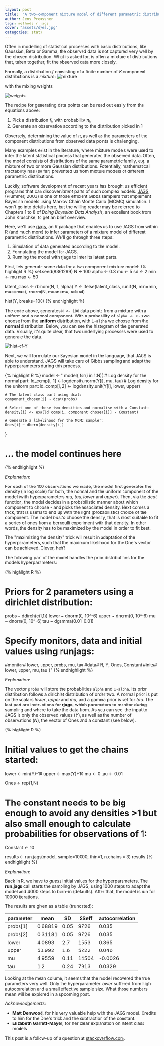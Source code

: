 ```yaml
---
layout: post
title:  "A two-component mixture model of different parametric distributions"
author: Jens Preussner
tags: methods r jags
cover: "assets/dyes.jpg"
categories: stats
---
```


Often in modelling of statistical processes with basic distributions, like Gaussian, Beta or Gamma, the observed data is not captured very well by the chosen distribution.
What is asked for, is often a mixture of distributions that, taken together, fit the observed data more closely.

Formally, a distribution *f* consisting of a finite number of *K* component distributions is a *mixture*: 
![mixture](http://jenzopr.github.io/assets/jags-finite-component-mixture/mixture.png)

with the mixing weights 

![weights](http://jenzopr.github.io/assets/jags-finite-component-mixture/weights.png)

The recipe for generating data points can be read out easily from the equations above:

1. Pick a distribution *f<sub>k</sub>* with probability *&pi;<sub>k</sub>* 
2. Generate an observation according to the distribution picked in 1.

Obversely, determining the value of *&pi;*, as well as the parameters of the component distributions from observed data points is challenging.

Many examples exist in the literature, where mixture models were used to infer the latent statistical process that generated the observed data.
Often, the model consists of distributions of the same parametric family, e.g. a mixture of two or more Gaussian distributions. Potentially, mathematical tractability has (so far) prevented us from mixture models of different parametric distributions. 

Luckily, software development of recent years has brought us efficient programs that can discover *latent* parts of such complex models. [JAGS](https://sourceforge.net/projects/mcmc-jags/) (Plummer, 2003) is one of those efficient Gibbs samplers that implement Bayesian models using Markov Chain Monte Carlo (MCMC) simulation. I won't go into details here, but the willing reader may be referred to Chapters 1 to 8 of *Doing Bayesian Data Analysis*, an excellent book from John Kruschke, to get an brief overview.

Here, we'll use [rjags](http://runjags.sourceforge.net/), an R package that enables us to use JAGS from within R (and much more) to infer parameters of a mixture model of different parametric distributions. 
We'll go through three steps:

1. Simulation of data generated according to the model.
2. Formulating the model for JAGS.
3. Running the model with rjags to infer its latent parts.

First, lets generate some data for a two component mixture model:
{% highlight R %}
set.seed(8361299)
N <- 100
alpha <- 0.3
mu <- 5
sd <- 2
min <- mu
max <- 50

latent_class <- rbinom(N, 1, alpha)
Y <- ifelse(latent_class, runif(N, min=min, max=max), rnorm(N, mean=mu, sd=sd)

hist(Y, breaks=100)
{% endhighlight %}

The code above, generates `N <- 100` data points from a mixture with a uniform and a normal component. With a probability of `alpha <- 0.3` we choose from the **uniform** distribution, with `1-alpha` we choose from the **normal** distribution.
Below, you can see the histogram of the generated data. Visually, it's quite clear, that two underlying processes were used to generate the data.

![hist-of-Y](http://jenzopr.github.io/assets/jags-finite-component-mixture/Y-hist.png)

Next, we will formulate our Bayesian model in the language, that JAGS is able to understand. JAGS will take care of Gibbs sampling and adapt the hyperparameters during this process.

{% highlight R %}
model <- "
model{
  for(i in 1:N){
    # Log density for the normal part:
    ld_comp[i, 1] <- logdensity.norm(Y[i], mu, tau)
    # Log density for the uniform part:
    ld_comp[i, 2] <- logdensity.unif(Y[i], lower, upper)
    
    # The latent class part using dcat:
    component_chosen[i] ~ dcat(probs)
    
    # Select one of these two densities and normalise with a Constant:
    density[i] <- exp(ld_comp[i, component_chosen[i]] - Constant)
    
    # Generate a likelihood for the MCMC sampler:
    Ones[i] ~ dbern(density[i])
  }
# ... the model continues here
{% endhighlight %}

*Explanation*:

For each of the 100 observations we made, the model first generates the density (in log scale) for both, the normal and the uniform component of the model (with hyperparameters *mu*, *tau*, *lower* and *upper*). Then, via the *dcat* function, the model decides in a probabilistic manner about which component to choose - and picks the associated density.
Next comes a trick, that is useful to end up with the right (probabilistic) choice of the component. The model *has to* choose the density, that is most suitable to fit a series of ones from a bernoulli experiment with that density. In other words, the density has to be maximized by the model in order to fit best.

The "maximizing the density" trick will result in adaptation of the hyperparameters, such that the maximum likelihood for the One's vector can be achieved. Clever, heh?

The following part of the model handles the prior distributions for the models hyperparameters:

{% highlight R %}
# Priors for 2 parameters using a dirichlet distribution:
probs ~ ddirch(c(1,1))
lower ~ dnorm(0, 10^-6)
upper ~ dnorm(0, 10^-6)
mu ~ dnorm(0, 10^-6)
tau ~ dgamma(0.01, 0.01)

# Specify monitors, data and initial values using runjags:
#monitor# lower, upper, probs, mu, tau
#data# N, Y, Ones, Constant
#inits# lower, upper, mu, tau
}"
{% endhighlight %}

*Explanation*:

The vector `probs` will store the probabilities `alpha` and `1-alpha`. Its prior distribution follows a dirichlet distribution of order two.
A normal prior is put on the scalars *lower*, *upper* and *mu*, and a gamma prior is set for *tau*. The last part are instructions for **rjags**, which parameters to monitor during sampling and where to take the data from.
As you can see, the input to JAGS is only the observed values (*Y*), as well as the number of observations (*N*), the vector of Ones and a constant (see below).

{% highlight R %}
# Initial values to get the chains started:
lower <- min(Y)-10
upper <- max(Y)+10
mu <- 0
tau <- 0.01

Ones <- rep(1,N)

# The constant needs to be big enough to avoid any densities >1 but also small enough to calculate probabilities for observations of 1:
Constant <- 10

results <- run.jags(model, sample=10000, thin=1, n.chains = 3)
results
{% endhighlight %}

*Explanation*:

Back in R, we have to *guess* initial values for the hyperparameters. The **run.jags** call starts the sampling by JAGS, using 1000 steps to adapt the model and 4000 steps to burn-in (defaults). After that, the model is run for 10000 iterations.

The results are given as a table (truncated): 

parameter | mean | SD | SSeff | autocorrelation
--------- | ---- | -- | ----- | ---------------
probs[1] | 0.68819 | 0.05 | 9726 | 0.035
probs[2] | 0.31181 | 0.05 | 9726 | 0.035
lower | 4.0893 | 2.7 | 1553 | 0.365
upper | 50.992 | 1.6 | 5222 | 0.046
mu | 4.9559 | 0.11 | 14504 | -0.0026
tau | 1.2 | 0.24 | 7913 | 0.0329

Looking at the mean column, it seems that the model recovered the true parameters very well. Only the hyperparameter *lower* suffered from high autocorrelation and a small effective sample size.
What those numbers mean will be explored in a upcoming post. 


*Acknowledgements*: 

* **Matt Denwood**, for his very valuable help with the JAGS model. Credits to him for the One's trick and the subtraction of the constant.
* **Elizabeth Garrett-Mayer**, for her clear explanation on latent class models

This post is a follow-up of a question at [stackoverflow.com](http://stackoverflow.com/questions/36609365/how-to-model-a-mixture-of-finite-components-from-different-parametric-families-w).
